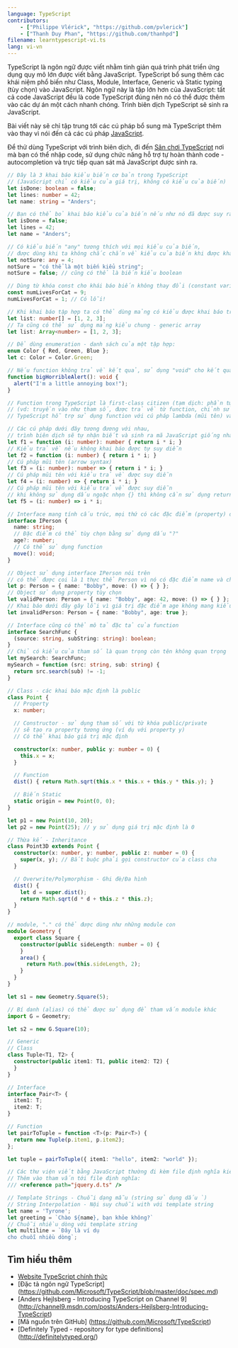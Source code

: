 ```yaml
---
language: TypeScript
contributors:
    - ["Philippe Vlérick", "https://github.com/pvlerick"]
    - ["Thanh Duy Phan", "https://github.com/thanhpd"]
filename: learntypescript-vi.ts
lang: vi-vn
---
```


TypeScript là ngôn ngữ được viết nhằm tinh giản quá trình phát triển ứng dụng quy mô lớn được viết bằng JavaScript.
TypeScript bổ sung thêm các khái niệm phổ biến như Class, Module, Interface, Generic và Static typing (tùy chọn) vào JavaScript.
Ngôn ngữ này là tập lớn hơn của JavaScript: tất cả code JavaScript đều là code TypeScript đúng nên nó có thể được thêm vào các dự án một cách nhanh chóng. Trình biên dịch TypeScript sẽ sinh ra JavaScript.

Bài viết này sẽ chỉ tập trung tới các cú pháp bổ sung mà TypeScript thêm vào thay vì nói đến cả các cú pháp [JavaScript](javascript-vi.html.markdown).

Để thử dùng TypeScript với trình biên dịch, đi đến [Sân chơi TypeScript](http://www.typescriptlang.org/play) nơi mà bạn có thể nhập code, sử dụng chức năng hỗ trợ tự hoàn thành code - autocompletion và trực tiếp quan sát mã JavaScript được sinh ra.

```ts
// Đây là 3 khai báo kiểu biến cơ bản trong TypeScript
// (JavaScript chỉ có kiểu của giá trị, không có kiểu của biến)
let isDone: boolean = false;
let lines: number = 42;
let name: string = "Anders";

// Bạn có thể bỏ khai báo kiểu của biến nếu như nó đã được suy ra từ kiểu giá trị cơ bản
let isDone = false;
let lines = 42;
let name = "Anders";

// Có kiểu biến "any" tương thích với mọi kiểu của biến,
// được dùng khi ta không chắc chắn về kiểu của biến khi được khai báo
let notSure: any = 4;
notSure = "có thể là một biến kiểu string";
notSure = false; // cũng có thể là biến kiểu boolean

// Dùng từ khóa const cho khái báo biến không thay đổi (constant variable)
const numLivesForCat = 9;
numLivesForCat = 1; // Có lỗi!

// Khi khai báo tập hợp ta có thể dùng mảng có kiểu được khai báo trước - typed array
let list: number[] = [1, 2, 3];
// Ta cũng có thể sử dụng mảng kiểu chung - generic array
let list: Array<number> = [1, 2, 3];

// Để dùng enumeration - danh sách của một tập hợp:
enum Color { Red, Green, Blue };
let c: Color = Color.Green;

// Nếu function không trả về kết quả, sử dụng "void" cho kết quả trả về
function bigHorribleAlert(): void {
  alert("I'm a little annoying box!");
}

// Function trong TypeScript là first-class citizen (tạm dịch: phần tử hạng nhất), hỗ trợ thao tác tới các thực thể khác
// (vd: truyền vào như tham số, được trả về từ function, chỉnh sửa, gán vào một biến)
// TypeScript hỗ trợ sử dụng function với cú pháp lambda (mũi tên) và suy luận kiểu trả về

// Các cú pháp dưới đây tương đương với nhau,
// trình biên dịch sẽ tự nhận biết và sinh ra mã JavaScript giống nhau
let f1 = function (i: number): number { return i * i; }
// Kiểu trả về nếu không khai báo được tự suy diễn
let f2 = function (i: number) { return i * i; }
// Cú pháp mũi tên (arrow syntax)
let f3 = (i: number): number => { return i * i; }
// Cú pháp mũi tên với kiểu trả về được suy diễn
let f4 = (i: number) => { return i * i; }
// Cú pháp mũi tên với kiểu trả về được suy diễn
// khi không sử dụng dấu ngoặc nhọn {} thì không cần sử dụng return
let f5 = (i: number) => i * i;

// Interface mang tính cấu trúc, mọi thứ có các đặc điểm (property) đều tương thích
interface IPerson {
  name: string;
  // Đặc điểm có thể tùy chọn bằng sử dụng dấu "?"
  age?: number;
  // Có thể sử dụng function
  move(): void;
}

// Object sử dụng interface IPerson nói trên
// có thể được coi là 1 thực thể Person vì nó có đặc điểm name và chức năng move
let p: Person = { name: "Bobby", move: () => { } };
// Object sử dụng property tùy chọn
let validPerson: Person = { name: "Bobby", age: 42, move: () => { } };
// Khai báo dưới đây gây lỗi vì giá trị đặc điểm age không mang kiểu number
let invalidPerson: Person = { name: "Bobby", age: true };

// Interface cũng có thể mô tả đặc tả của function
interface SearchFunc {
  (source: string, subString: string): boolean;
}
// Chỉ có kiểu của tham số là quan trọng còn tên không quan trọng
let mySearch: SearchFunc;
mySearch = function (src: string, sub: string) {
  return src.search(sub) != -1;
}

// Class - các khai báo mặc định là public
class Point {
  // Property
  x: number;

  // Constructor - sử dụng tham số với từ khóa public/private
  // sẽ tạo ra property tương ứng (ví dụ với property y)
  // Có thể khai báo giá trị mặc định

  constructor(x: number, public y: number = 0) {
    this.x = x;
  }

  // Function
  dist() { return Math.sqrt(this.x * this.x + this.y * this.y); }

  // Biến Static
  static origin = new Point(0, 0);
}

let p1 = new Point(10, 20);
let p2 = new Point(25); // y sử dụng giá trị mặc định là 0

// Thừa kế - Inheritance
class Point3D extends Point {
  constructor(x: number, y: number, public z: number = 0) {
    super(x, y); // Bắt buộc phải gọi constructor của class cha
  }

  // Overwrite/Polymorphism - Ghi đè/Đa hình
  dist() {
    let d = super.dist();
    return Math.sqrt(d * d + this.z * this.z);
  }
}

// module, "." có thể được dùng như những module con
module Geometry {
  export class Square {
    constructor(public sideLength: number = 0) {
    }
    area() {
      return Math.pow(this.sideLength, 2);
    }
  }
}

let s1 = new Geometry.Square(5);

// Bí danh (alias) có thể được sử dụng để tham vấn module khác
import G = Geometry;

let s2 = new G.Square(10);

// Generic
// Class
class Tuple<T1, T2> {
  constructor(public item1: T1, public item2: T2) {
  }
}

// Interface
interface Pair<T> {
  item1: T;
  item2: T;
}

// Function
let pairToTuple = function <T>(p: Pair<T>) {
  return new Tuple(p.item1, p.item2);
};

let tuple = pairToTuple({ item1: "hello", item2: "world" });

// Các thư viện viết bằng JavaScript thường đi kèm file định nghĩa kiểu để có thể sử dụng cho TypeScript
// Thêm vào tham vấn tới file định nghĩa:
/// <reference path="jquery.d.ts" />

// Template Strings - Chuỗi dạng mẫu (string sử dụng dấu `)
// String Interpolation - Nội suy chuỗi with với template string
let name = 'Tyrone';
let greeting = `Chào ${name}, bạn khỏe không?`
// Chuỗi nhiều dòng với template string
let multiline = `Đây là ví dụ
cho chuỗi nhiều dòng`;

```

## Tìm hiểu thêm

* [Website TypeScript chính thức](http://www.typescriptlang.org/)
* [Đặc tả ngôn ngữ TypeScript] (https://github.com/Microsoft/TypeScript/blob/master/doc/spec.md)
* [Anders Hejlsberg - Introducing TypeScript on Channel 9] (http://channel9.msdn.com/posts/Anders-Hejlsberg-Introducing-TypeScript)
* [Mã nguồn trên GitHub] (https://github.com/Microsoft/TypeScript)
* [Definitely Typed - repository for type definitions] (http://definitelytyped.org/)
